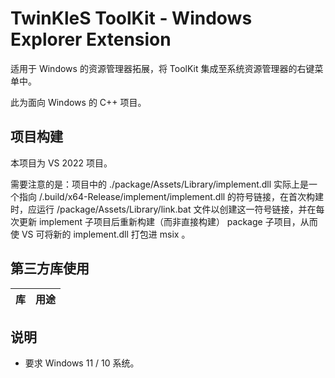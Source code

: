 # TwinKleS ToolKit - Windows Explorer Extension

适用于 Windows 的资源管理器拓展，将 ToolKit 集成至系统资源管理器的右键菜单中。

此为面向 Windows 的 C++ 项目。

## 项目构建

本项目为 VS 2022 项目。

需要注意的是：项目中的 ./package/Assets/Library/implement.dll 实际上是一个指向 /.build/x64-Release/implement/implement.dll 的符号链接，在首次构建时，应运行 /package/Assets/Library/link.bat 文件以创建这一符号链接，并在每次更新 implement 子项目后重新构建（而非直接构建） package 子项目，从而使 VS 可将新的 implement.dll 打包进 msix 。

## 第三方库使用

| 库 | 用途 |
|:--:|:----:|

## 说明

* 要求 Windows 11 / 10 系统。
